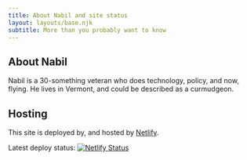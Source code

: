 ```yaml
---
title: About Nabil and site status
layout: layouts/base.njk
subtitle: More than you probably want to know
---
```


## About Nabil

Nabil is a 30-something veteran who does technology, policy, and now, flying. He lives in Vermont, and could be described as a curmudgeon.

## Hosting

This site is deployed by, and hosted by [Netlify](https://www.netlify.com).

<div class="nakedLink">

Latest deploy status: [![Netlify Status](https://api.netlify.com/api/v1/badges/056b4a67-70e6-4af4-9be5-dee151b8e906/deploy-status)](https://app.netlify.com/sites/eleventyone/deploys)

</div>
